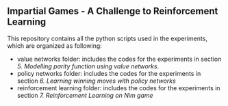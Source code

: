 
## Impartial Games - A Challenge to Reinforcement Learning

This repository contains all the python scripts used in the experiments, which are organized as following:

* value networks folder: includes the codes for the experiments in section *5. Modelling parity function using value networks*. 
* policy networks folder:  includes the codes for the experiments in section *6. Learning winning moves with policy networks*
* reinforcement learning folder: includes the codes for the experiments in section *7. Reinforcement Learning on Nim game*


